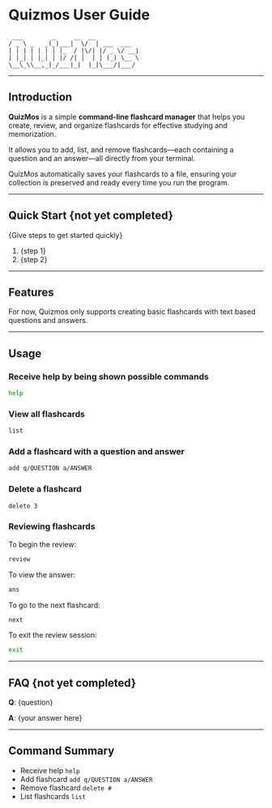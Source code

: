 # Quizmos User Guide

```
 ___        _     __  __
/ _ \ _   _(_)___|  \/  | ___  ___
| | | | | | | |_  / |\/| |/ _ \/ __|
| |_| | |_| | |/ /| |  | | (_) \__ \
\__\_\\__,_|_/___|_|  |_|\___/|___/
```

---

## Introduction

**QuizMos** is a simple **command-line flashcard manager** that helps you create, review, and organize flashcards for effective studying and memorization.

It allows you to add, list, and remove flashcards—each containing a question and an answer—all directly from your terminal.

QuizMos automatically saves your flashcards to a file, ensuring your collection is preserved and ready every time you run the program.

---

## Quick Start {not yet completed}

{Give steps to get started quickly}

1. {step 1}
2. {step 2}

---

## Features 

For now, Quizmos only supports creating basic flashcards with text based questions and answers.

---

## Usage

### Receive help by being shown possible commands

```bash
help
```

### View all flashcards

```bash
list
```

### Add a flashcard with a question and answer

```bash
add q/QUESTION a/ANSWER
```

### Delete a flashcard

```bash
delete 3
```

### Reviewing flashcards 

To begin the review:
```bash
review
```

To view the answer:
```bash
ans
```

To go to the next flashcard:
```bash
next
```

To exit the review session:
```bash
exit
```

---

## FAQ {not yet completed}

**Q**: {question} 

**A**: {your answer here}

---

## Command Summary

* Receive help `help`
* Add flashcard `add q/QUESTION a/ANSWER`
* Remove flashcard `delete #`
* List flashcards `list`

